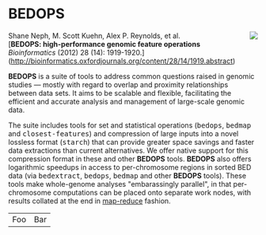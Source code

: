 BEDOPS
====

<img src="http://bedops.readthedocs.org/en/latest/_static/logo_with_label_v2.png" align="right"/>

Shane Neph, M. Scott Kuehn, Alex P. Reynolds, et al.  
[**BEDOPS: high-performance genomic feature operations**  
*Bioinformatics* (2012) 28 (14): 1919-1920.] (http://bioinformatics.oxfordjournals.org/content/28/14/1919.abstract)

**BEDOPS** is a suite of tools to address common questions raised in genomic studies — mostly with regard to overlap and proximity relationships between data sets. It aims to be scalable and flexible, facilitating the efficient and accurate analysis and management of large-scale genomic data.

The suite includes tools for set and statistical operations (<tt>bedops</tt>, <tt>bedmap</tt> and <tt>closest-features</tt>) and compression of large inputs into a novel lossless format (<tt>starch</tt>) that can provide greater space savings and faster data extractions than current alternatives. We offer native support for this compression format in these and other **BEDOPS** tools. **BEDOPS** also offers logarithmic speedups in access to per-chromosome regions in sorted BED data (via <tt>bedextract</tt>, <tt>bedops</tt>, <tt>bedmap</tt> and other **BEDOPS** tools). These tools make whole-genome analyses "embarassingly parallel", in that per-chromosome computations can be placed onto separate work nodes, with results collated at the end in [map-reduce](http://en.wikipedia.org/wiki/MapReduce) fashion.

<table>
    <tr>
        <td>Foo</td> 
        <td>Bar</td>
    </tr>
</table>
